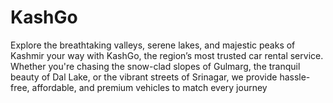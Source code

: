 # KashGo
Explore the breathtaking valleys, serene lakes, and majestic peaks of Kashmir your way with KashGo, the region’s most trusted car rental service. Whether you're chasing the snow-clad slopes of Gulmarg, the tranquil beauty of Dal Lake, or the vibrant streets of Srinagar, we provide hassle-free, affordable, and premium vehicles to match every journey
